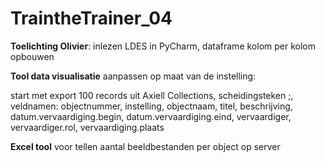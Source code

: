 # TraintheTrainer_04

**Toelichting Olivier**: inlezen LDES in PyCharm, dataframe kolom per kolom opbouwen  

**Tool data visualisatie** aanpassen op maat van de instelling:

start met export 100 records uit Axiell Collections, scheidingsteken ;, veldnamen: objectnummer, instelling, objectnaam, titel, beschrijving, datum.vervaardiging.begin, datum.vervaardiging.eind, vervaardiger, vervaardiger.rol, vervaardiging.plaats

**Excel tool** voor tellen aantal beeldbestanden per object op server

